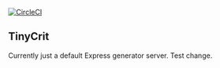 [![CircleCI](https://circleci.com/gh/aconfee/tinycrit-web.svg?style=svg)](https://circleci.com/gh/aconfee/tinycrit-web)

## TinyCrit

Currently just a default Express generator server. Test change.